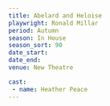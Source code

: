 ```yaml
---
title: Abelard and Heloise
playwright: Ronald Millar 
period: Autumn
season: In House
season_sort: 90
date_start: 
date_end: 
venue: New Theatre

cast:
 - name: Heather Peace
---
```

